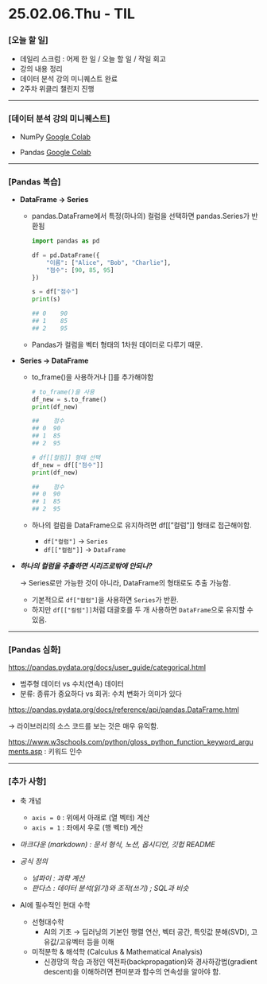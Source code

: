 # 25.02.06.Thu - TIL

### [오늘 할 일]

- 데일리 스크럼 : 어제 한 일 / 오늘 할 일 / 작일 회고
- 강의 내용 정리
- 데이터 분석 강의 미니퀘스트 완료
- 2주차 위클리 챌린지 진행

---

### [데이터 분석 강의 미니퀘스트]

- NumPy
    [Google Colab](https://colab.research.google.com/drive/1bljZpE4axHRDK_j9kBb0CvBwJ1sm5aUz?usp=sharing)

- Pandas
    [Google Colab](https://colab.research.google.com/drive/1tMge1ZsJYLR6x2npyQJ795KtBT2MEJCi?usp=sharing)

---

### [Pandas 복습]

- **DataFrame → Series**
    - pandas.DataFrame에서 특정(하나의) 컬럼을 선택하면 pandas.Series가 반환됨
        
        ```python
        import pandas as pd
        
        df = pd.DataFrame({
            "이름": ["Alice", "Bob", "Charlie"],
            "점수": [90, 85, 95]
        })
        
        s = df["점수"]
        print(s)
        
        ## 0    90
        ## 1    85
        ## 2    95
        ```
        
    - Pandas가 컬럼을 벡터 형태의 1차원 데이터로 다루기 때문.

- **Series → DataFrame**
    - to_frame()을 사용하거나 []를 추가해야함
        
        ```python
        # to_frame()을 사용
        df_new = s.to_frame()
        print(df_new)
        
        ##    점수
        ## 0  90
        ## 1  85
        ## 2  95
        
        # df[[컬럼]] 형태 선택
        df_new = df[["점수"]]
        print(df_new)
        
        ##    점수
        ## 0  90
        ## 1  85
        ## 2  95
        ```
        
    - 하나의 컬럼을 DataFrame으로 유지하려면 df[[”컬럼”]] 형태로 접근해야함.
        - `df["컬럼"]` → `Series`
        - `df[["컬럼"]]` → `DataFrame`

- ***하나의 컬럼을 추출하면 시리즈로밖에 안되나?***
    
    → Series로만 가능한 것이 아니라, DataFrame의 형태로도 추출 가능함. 
    
    - 기본적으로 `df["컬럼"]`을 사용하면 `Series`가 반환.
    - 하지만 `df[["컬럼"]]`처럼 대괄호를 두 개 사용하면 `DataFrame`으로 유지할 수 있음.

---

### [Pandas 심화]

https://pandas.pydata.org/docs/user_guide/categorical.html

- 범주형 데이터 vs 수치(연속) 데이터
- 분류: 종류가 중요하다 vs 회귀: 수치 변화가 의미가 있다

https://pandas.pydata.org/docs/reference/api/pandas.DataFrame.html

→ 라이브러리의 소스 코드를 보는 것은 매우 유익함.

https://www.w3schools.com/python/gloss_python_function_keyword_arguments.asp : 키워드 인수

---

### [추가 사항]

- 축 개념
    - `axis = 0` : 위에서 아래로 (열 벡터) 계산
    - `axis = 1` : 좌에서 우로 (행 벡터) 계산

- *마크다운 (markdown) : 문서 형식, 노션, 옵시디언, 깃헙 README*
  
- *공식 정의*
    - *넘파이 : 과학 계산*
    - *판다스 : 데이터 분석(읽기)와 조작(쓰기) ; SQL과 비슷*

- AI에 필수적인 현대 수학
    - 선형대수학
        - AI의 기초 → 딥러닝의 기본인 행렬 연산, 벡터 공간, 특잇값 분해(SVD), 고유값/고유벡터 등을 이해
    - 미적분학 & 해석학 (Calculus & Mathematical Analysis)
        - 신경망의 학습 과정인 역전파(backpropagation)와 경사하강법(gradient descent)을 이해하려면 편미분과 함수의 연속성을 알아야 함.
